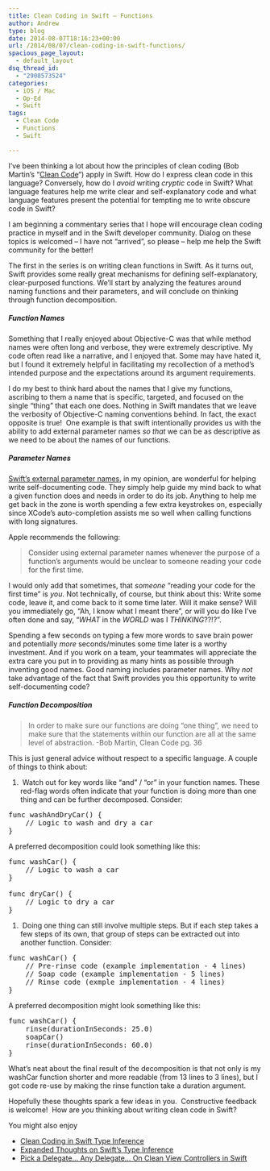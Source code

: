 ```yaml
---
title: Clean Coding in Swift – Functions
author: Andrew
type: blog
date: 2014-08-07T18:16:23+00:00
url: /2014/08/07/clean-coding-in-swift-functions/
spacious_page_layout:
  - default_layout
dsq_thread_id:
  - "2908573524"
categories:
  - iOS / Mac
  - Op-Ed
  - Swift
tags:
  - Clean Code
  - Functions
  - Swift

---
```

I&#8217;ve been thinking a lot about how the principles of clean coding (Bob Martin&#8217;s &#8220;<a title="Amazon - Clean Code" href="http://www.amazon.com/Clean-Code-Handbook-Software-Craftsmanship/dp/0132350882" target="_blank">Clean Code</a>&#8220;) apply in Swift. How do I express clean code in this language? Conversely, how do I _avoid_ writing _cryptic_ code in Swift? What language features help me write clear and self-explanatory code and what language features present the potential for tempting me to write obscure code in Swift?

I am beginning a commentary series that I hope will encourage clean coding practice in myself and in the Swift developer community. Dialog on these topics is welcomed &#8211; I have not &#8220;arrived&#8221;, so please &#8211; help me help the Swift community for the better!

The first in the series is on writing clean functions in Swift. As it turns out, Swift provides some really great mechanisms for defining self-explanatory, clear-purposed functions. We&#8217;ll start by analyzing the features around naming functions and their parameters, and will conclude on thinking through function decomposition.

##### Function Names

Something that I really enjoyed about Objective-C was that while method names were often long and verbose, they were extremely descriptive. My code often read like a narrative, and I enjoyed that. Some may have hated it, but I found it extremely helpful in facilitating my recollection of a method&#8217;s intended purpose and the expectations around its argument requirements.

I do my best to think hard about the names that I give my functions, ascribing to them a name that is specific, targeted, and focused on the single &#8220;thing&#8221; that each one does. Nothing in Swift mandates that we leave the verbosity of Objective-C naming conventions behind. In fact, the exact opposite is true!  One example is that swift intentionally provides us with the ability to add external parameter names _so that_ we can be as descriptive as we need to be about the names of our functions.

##### Parameter Names

<a title="Apple Developer Documentation - External Parameter Names" href="https://developer.apple.com/library/prerelease/mac/documentation/Swift/Conceptual/Swift_Programming_Language/Functions.html#//apple_ref/doc/uid/TP40014097-CH10-XID_255" target="_blank">Swift&#8217;s external parameter names</a>, in my opinion, are wonderful for helping write self-documenting code. They simply help guide my mind back to what a given function does and needs in order to do its job. Anything to help me get back in the zone is worth spending a few extra keystrokes on, especially since XCode&#8217;s auto-completion assists me so well when calling functions with long signatures.

Apple recommends the following:

> <span style="color: #414141;">Consider using external parameter names whenever the purpose of a function’s arguments would be unclear to someone reading your code for the first time.</span>

I would only add that sometimes, that _someone_ &#8220;reading your code for the first time&#8221; is _you_. Not technically, of course, but think about this: Write some code, leave it, and come back to it some time later. Will it make sense? Will you immediately go, &#8220;Ah, I know what I meant there&#8221;, or will you do like I&#8217;ve often done and say, &#8220;_WHAT_ in the _WORLD_ was I _THINKING_??!?&#8221;.

Spending a few seconds on typing a few more words to save brain power and potentially _more_ seconds/minutes some time later is a worthy investment. And if you work on a team, your teammates will appreciate the extra care you put in to providing as many hints as possible through inventing good names. Good naming includes parameter names. Why _not_ take advantage of the fact that Swift provides you this opportunity to write self-documenting code?

##### Function Decomposition

> In order to make sure our functions are doing &#8220;one thing&#8221;, we need to make sure that the statements within our function are all at the same level of abstraction. -Bob Martin, Clean Code pg. 36

This is just general advice without respect to a specific language. A couple of things to think about:

  1.  Watch out for key words like &#8220;and&#8221; / &#8220;or&#8221; in your function names. These red-flag words often indicate that your function is doing more than one thing and can be further decomposed. Consider:

<pre class="lang:swift decode:true">func washAndDryCar() {
    // Logic to wash and dry a car
}</pre>

A preferred decomposition could look something like this:

<pre class="lang:swift decode:true">func washCar() {
    // Logic to wash a car
}

func dryCar() {
    // Logic to dry a car
}</pre>

  1.  Doing one thing can still involve multiple steps. But if each step takes a few steps of its own, that group of steps can be extracted out into another function. Consider:

<pre class="lang:swift decode:true">func washCar() {
    // Pre-rinse code (example implementation - 4 lines)
    // Soap code (example implementation - 5 lines)
    // Rinse code (exmple implementation - 4 lines)
}</pre>

A preferred decomposition might look something like this:

<pre class="lang:swift decode:true ">func washCar() {
    rinse(durationInSeconds: 25.0)
    soapCar()
    rinse(durationInSeconds: 60.0)
}</pre>

What&#8217;s neat about the final result of the decomposition is that not only is my <span class="lang:swift decode:true  crayon-inline">washCar</span> function shorter and more readable (from 13 lines to 3 lines), but I got code re-use by making the <span class="lang:swift decode:true  crayon-inline ">rinse</span> function take a duration argument.

Hopefully these thoughts spark a few ideas in you.  Constructive feedback is welcome!  How are _you_ thinking about writing clean code in Swift?

<div class="related-posts">
  <p>
    You might also enjoy
  </p>
  
  <ul>
    <li>
      <a title="Clean Coding in Swift – Type Inference" href="http://www.andrewcbancroft.com/2014/08/12/clean-coding-in-swift-type-inference/" target="_blank">Clean Coding in Swift Type Inference</a>
    </li>
    <li>
      <a title="Expanded Thoughts on Swift’s Type Inference" href="http://www.andrewcbancroft.com/2014/08/20/expanded-thoughts-on-swifts-type-inference/" target="_blank">Expanded Thoughts on Swift&#8217;s Type Inference</a>
    </li>
    <li>
      <a title="Pick a Delegate… Any Delegate… On Clean View Controllers in Swift" href="http://www.andrewcbancroft.com/2014/08/26/pick-a-delegate-clean-view-controllers-in-swift/" target="_blank">Pick a Delegate… Any Delegate… On Clean View Controllers in Swift</a>
    </li>
  </ul>
</div>